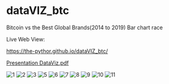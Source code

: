 # dataVIZ_btc
Bitcoin vs the Best Global Brands(2014 to 2019) Bar chart race

Live Web View:

https://the-pythor.github.io/dataVIZ_btc/


[Presentation DataViz.pdf](https://github.com/the-pythor/dataVIZ_btc/files/8796468/Presentation.DataViz.pdf)


![1](https://user-images.githubusercontent.com/59480837/170942803-04692ec6-3e81-4a86-9518-a72adec0fdeb.png)
![2](https://user-images.githubusercontent.com/59480837/170942809-87beb7a3-c144-44ee-916f-063141d1e20f.png)
![3](https://user-images.githubusercontent.com/59480837/170942812-c13d562d-eec1-4b12-9667-00a544bc2760.png)
![5](https://user-images.githubusercontent.com/59480837/170942817-c5f9ef2c-4114-4106-a0b7-8dd9e759f4b4.png)
![6](https://user-images.githubusercontent.com/59480837/170942821-2fcf0c86-3c81-4d63-8f3a-84ff235506bc.png)
![7](https://user-images.githubusercontent.com/59480837/170942823-c792f681-2056-4ab7-a9ef-80ce9f755e77.png)
![8](https://user-images.githubusercontent.com/59480837/170942824-4f59afed-903d-44f0-8d32-3c20cf8bc8b9.png)
![9](https://user-images.githubusercontent.com/59480837/170942825-981500e2-573b-4f55-8b7f-e840da5d93a2.png)
![10](https://user-images.githubusercontent.com/59480837/170942828-040d22de-38d1-4e26-bd4b-400386206e81.png)
![11](https://user-images.githubusercontent.com/59480837/170942831-9189f639-0e85-47fe-a366-200d992e62be.png)
